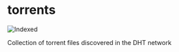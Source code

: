 torrents 
========
![Indexed](https://img.shields.io/badge/indexed-110513-blue)

Collection of torrent files discovered in the DHT network
